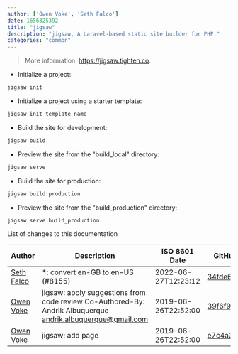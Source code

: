 ```yaml
---
author: ['Owen Voke', 'Seth Falco']
date: 1656325392
title: "jigsaw"
description: "jigsaw, A Laravel-based static site builder for PHP."
categories: "common"
---
```

> More information: <https://jigsaw.tighten.co>.

- Initialize a project:

```bash
jigsaw init
```

- Initialize a project using a starter template:

```bash
jigsaw init template_name
```

- Build the site for development:

```bash
jigsaw build
```

- Preview the site from the "build_local" directory:

```bash
jigsaw serve
```

- Build the site for production:

```bash
jigsaw build production
```

- Preview the site from the "build_production" directory:

```bash
jigsaw serve build_production
```
List of changes to this documentation


Author | Description | ISO 8601 Date | GitHub link
------|-----|-----|-----
[Seth Falco](mailto:seth@falco.fun) | *: convert en-GB to en-US (#8155) | 2022-06-27T12:23:12 | [34fde6d16fbc](https://github.com/tldr-pages/tldr/commit/34fde6d16fbc0a3c45fff5903f0fc2597547b1bb)
[Owen Voke](mailto:owzie123@gmail.com) | jigsaw: apply suggestions from code review Co-Authored-By: Andrik Albuquerque <andrik.albuquerque@gmail.com> | 2019-06-26T22:52:00 | [39f6f93a5c81](https://github.com/tldr-pages/tldr/commit/39f6f93a5c81a482f12d1377931bc607f9d52ac2)
[Owen Voke](mailto:owzie123@gmail.com) | jigsaw: add page | 2019-06-26T22:52:00 | [e7c4a3167fe5](https://github.com/tldr-pages/tldr/commit/e7c4a3167fe55f3c90c2092045bdf47cb8ba6ff1)

